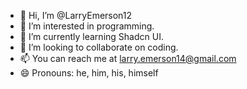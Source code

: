 - 👋 Hi, I’m @LarryEmerson12
- 👀 I’m interested in programming.
- 🌱 I’m currently learning Shadcn UI.
- 💞️ I’m looking to collaborate on coding.
- 📫 You can reach me at larry.emerson14@gmail.com
- 😄 Pronouns: he, him, his, himself

<!---
LarryEmerson12/LarryEmerson12 is a ✨ special ✨ repository because its `README.md` (this file) appears on your GitHub profile.
You can click the Preview link to take a look at your changes.
--->
